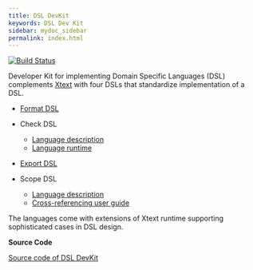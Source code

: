 ```yaml
---
title: DSL DevKit
keywords: DSL Dev Kit
sidebar: mydoc_sidebar
permalink: index.html
---
```


[![Build Status](https://travis-ci.org/dsldevkit/dsl-devkit.svg?branch=master)](https://travis-ci.org/dsldevkit/dsl-devkit)

Developer Kit for implementing Domain Specific Languages (DSL) complements [Xtext](http://www.eclipse.org/Xtext/) 
with four DSLs that standardize implementation of a DSL. 

- [Format DSL](format.html)

- Check DSL
  - [Language description](check.html)
  - [Language runtime](check_runtime.html)

- [Export DSL](export.html)

- Scope DSL
  - [Language description](scope.html)
  - [Cross-referencing user guide](scope_guide.html)

The languages come with extensions of Xtext runtime supporting sophisticated cases in DSL design.

**Source Code**

[Source code of DSL DevKit](https://github.com/dsldevkit/dsl-devkit)

